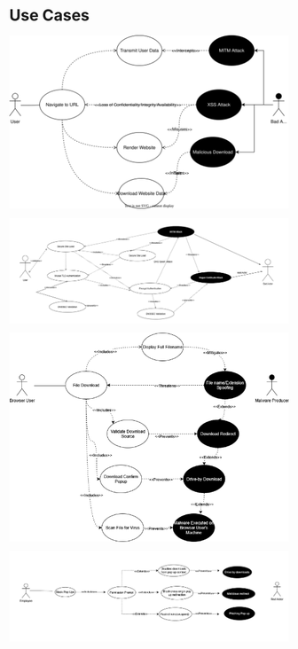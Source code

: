 # Use Cases

![Navigate to URL Use Case](docs/UseCase_Navigate_to_URL.svg)

![Navigate to URL Use Case](docs/secure%20site%20loading.png)

![Navigate to URL Use Case](docs/UseCase_File_Download.png)

![Navigate to URL Use Case](docs/PopUp_Blocking.jpg)